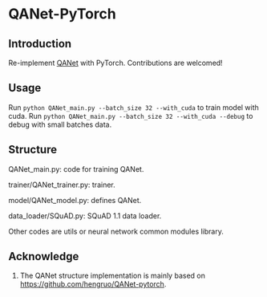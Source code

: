# QANet-PyTorch

## Introduction

Re-implement [QANet](https://arxiv.org/pdf/1804.09541.pdf) with PyTorch.
Contributions are welcomed!

## Usage

Run `python QANet_main.py --batch_size 32 --with_cuda` to train model with cuda.
Run `python QANet_main.py --batch_size 32 --with_cuda --debug` to debug with small batches data.

## Structure
QANet_main.py: code for training QANet.

trainer/QANet_trainer.py: trainer.

model/QANet_model.py: defines QANet.

data_loader/SQuAD.py: SQuAD 1.1 data loader.

Other codes are utils or neural network common modules library.


## Acknowledge
1. The QANet structure implementation is mainly based on https://github.com/hengruo/QANet-pytorch.
